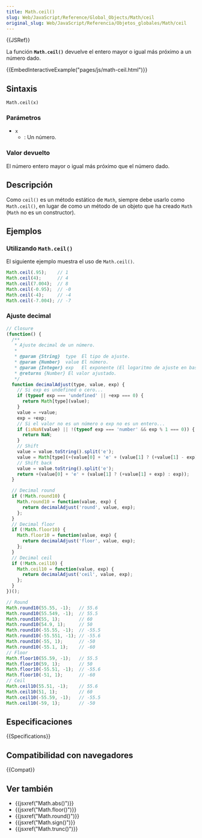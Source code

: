 ```yaml
---
title: Math.ceil()
slug: Web/JavaScript/Reference/Global_Objects/Math/ceil
original_slug: Web/JavaScript/Referencia/Objetos_globales/Math/ceil
---
```


{{JSRef}}

La función **`Math.ceil()`** devuelve el entero mayor o igual más próximo a un número dado.

{{EmbedInteractiveExample("pages/js/math-ceil.html")}}

## Sintaxis

```
Math.ceil(x)
```

### Parámetros

- `x`
  - : Un número.

### Valor devuelto

El número entero mayor o igual más próximo que el número dado.

## Descripción

Como `ceil()` es un método estático de `Math`, siempre debe usarlo como `Math.ceil()`, en lugar de como un método de un objeto que ha creado `Math` (`Math` no es un constructor).

## Ejemplos

### Utilizando `Math.ceil()`

El siguiente ejemplo muestra el uso de `Math.ceil()`.

```js
Math.ceil(.95);    // 1
Math.ceil(4);      // 4
Math.ceil(7.004);  // 8
Math.ceil(-0.95);  // -0
Math.ceil(-4);     // -4
Math.ceil(-7.004); // -7
```

### Ajuste decimal

```js
// Closure
(function() {
  /**
   * Ajuste decimal de un número.
   *
   * @param {String}  type  El tipo de ajuste.
   * @param {Number}  value El número.
   * @param {Integer} exp   El exponente (El logaritmo de ajuste en base 10).
   * @returns {Number} El valor ajustado.
   */
  function decimalAdjust(type, value, exp) {
    // Si exp es undefined o cero...
    if (typeof exp === 'undefined' || +exp === 0) {
      return Math[type](value);
    }
    value = +value;
    exp = +exp;
    // Si el valor no es un número o exp no es un entero...
    if (isNaN(value) || !(typeof exp === 'number' && exp % 1 === 0)) {
      return NaN;
    }
    // Shift
    value = value.toString().split('e');
    value = Math[type](+(value[0] + 'e' + (value[1] ? (+value[1] - exp) : -exp)));
    // Shift back
    value = value.toString().split('e');
    return +(value[0] + 'e' + (value[1] ? (+value[1] + exp) : exp));
  }

  // Decimal round
  if (!Math.round10) {
    Math.round10 = function(value, exp) {
      return decimalAdjust('round', value, exp);
    };
  }
  // Decimal floor
  if (!Math.floor10) {
    Math.floor10 = function(value, exp) {
      return decimalAdjust('floor', value, exp);
    };
  }
  // Decimal ceil
  if (!Math.ceil10) {
    Math.ceil10 = function(value, exp) {
      return decimalAdjust('ceil', value, exp);
    };
  }
})();

// Round
Math.round10(55.55, -1);   // 55.6
Math.round10(55.549, -1);  // 55.5
Math.round10(55, 1);       // 60
Math.round10(54.9, 1);     // 50
Math.round10(-55.55, -1);  // -55.5
Math.round10(-55.551, -1); // -55.6
Math.round10(-55, 1);      // -50
Math.round10(-55.1, 1);    // -60
// Floor
Math.floor10(55.59, -1);   // 55.5
Math.floor10(59, 1);       // 50
Math.floor10(-55.51, -1);  // -55.6
Math.floor10(-51, 1);      // -60
// Ceil
Math.ceil10(55.51, -1);    // 55.6
Math.ceil10(51, 1);        // 60
Math.ceil10(-55.59, -1);   // -55.5
Math.ceil10(-59, 1);       // -50
```

## Especificaciones

{{Specifications}}

## Compatibilidad con navegadores

{{Compat}}

## Ver también

- {{jsxref("Math.abs()")}}
- {{jsxref("Math.floor()")}}
- {{jsxref("Math.round()")}}
- {{jsxref("Math.sign()")}}
- {{jsxref("Math.trunc()")}}
